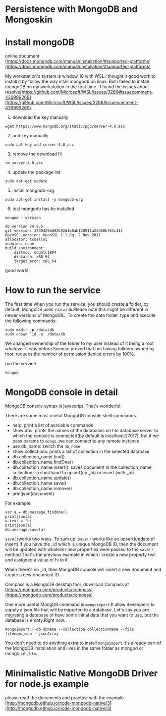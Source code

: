 # Persistence with MongoDB and Mongoskin

# install mongoDB 

online document [https://docs.mongodb.com/manual/installation/#supported-platforms](https://docs.mongodb.com/manual/installation/#supported-platforms)

My workstation's system is window 10 with WSL.i thought it good work to install it by follow the way intall mongodb on linux. But i failed to install mongoDB on my workstation in the first time . I found the issues about resolve[https://github.com/Microsoft/WSL/issues/3286#issuecomment-436999269](https://github.com/Microsoft/WSL/issues/3286#issuecomment-436999269).

1. download the key manually

```
wget https://www.mongodb.org/static/pgp/server-4.0.asc
```
2. add key manually

```
sudo apt-key add server-4.0.asc
```

3. remove the download fil
```
rm server-4.0.asc
```

4. update the package list
```
sudo apt-get update
```

5. install mongodb-org
```
sudo apt-get install -y mongodb-org
```

6. test mongodb has be installed
```
mongod --version

db version v4.0.5
git version: 3739429dd92b92d1b0ab120911a23d50bf03c412
OpenSSL version: OpenSSL 1.1.0g  2 Nov 2017
allocator: tcmalloc
modules: none
build environment:
    distmod: ubuntu1804
    distarch: x86_64
    target_arch: x86_64
```

good work!!

# How to run the service

The first time when you run the service, you should create a folder, by default, MongoDB uses `/data/db`.Please note this might be different in newer versions of MongoDB。To create the data folder, type and execute the following commands:
```
sudo mkdir -p /data/db
sudo chown `id -u` /data/db
```
We changed ownership of the folder to my user instead of it being a root whatever it was before.Science proved that not having follders owned by root, reduces the number of permission denied errors by 100%.

run the service
~~~
mongod
~~~

# MongoDB console in detail

MongoDB console syntax is javascript. That's wonderful.

There are some most useful MongoDB console shell commands.

* help: print a list of avariable commands
* show dbs: prints the names of the databases on hte database server to which the conosle is connected(by default is localhost:27017), but if we pass params to `mongo`, we can connect to any remote instance
* use db_name: switch the `db_name`
* show collections: prints a list of collection in the selected database
* db.collection_name.find()
* db.collection_name.findOne()
* db.collection_name.insert(): saves document in the collection_name collection--a shorthand fo upsert(no _id) or insert (with _id)
* db.collection_name.update()
* db.collection_name.save()
* db.collection_name.remove()
* printjson(document)

For example:
~~~
var a = db.message.findOne()
printjson(a)
a.text = 'hi'
printjson(a)
db.message.save(a)
~~~

`save()`works two ways. To sum up, `save()` works like an upsert(update of insert).If you have the _id which is unique MongoDB ID, then the document will be updated with whatever new properties were passed to the `save()` method.That's the previous example in which I create a new property text and assigned a value of hi to it.

When there's no _id, then MongoDB console will insert a new document and create a new document ID.

Compass is a MongoDB desktop tool, download Compass at [https://mongodb.com/products/compass](https://mongodb.com/products/compass)

One more useful MongDB command is `mongoimport`.It allow developers to supply a json file that will be imported to a database. Let's say you are migrating a database of have some initial data that you want to use, but the database is empty.Right now.
~~~
mongoimport --db dbName --collection collectionName --file filenam.json --jsonArray
~~~
You don't need to do anything extra to install `mongoimport`.It's already part of the MongoDB installation and lives in the same folder as mongod or mongo,i.e., `bin`.

# Minimalistic Native MongoDB Driver for node.js example

please read the documents and practice with the example.
[http://mongodb.github.io/node-mongodb-native/3](http://mongodb.github.io/node-mongodb-native/3)



